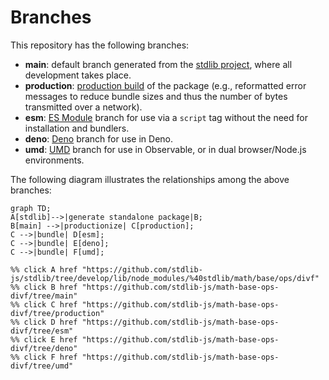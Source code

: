 <!--

@license Apache-2.0

Copyright (c) 2022 The Stdlib Authors.

Licensed under the Apache License, Version 2.0 (the "License");
you may not use this file except in compliance with the License.
You may obtain a copy of the License at

    http://www.apache.org/licenses/LICENSE-2.0

Unless required by applicable law or agreed to in writing, software
distributed under the License is distributed on an "AS IS" BASIS,
WITHOUT WARRANTIES OR CONDITIONS OF ANY KIND, either express or implied.
See the License for the specific language governing permissions and
limitations under the License.

-->

# Branches

This repository has the following branches:

-   **main**: default branch generated from the [stdlib project][stdlib-url], where all development takes place.
-   **production**: [production build][production-url] of the package (e.g., reformatted error messages to reduce bundle sizes and thus the number of bytes transmitted over a network).
-   **esm**: [ES Module][esm-url] branch for use via a `script` tag without the need for installation and bundlers.
-   **deno**: [Deno][deno-url] branch for use in Deno.
-   **umd**: [UMD][umd-url] branch for use in Observable, or in dual browser/Node.js environments.

The following diagram illustrates the relationships among the above branches:

```mermaid
graph TD;
A[stdlib]-->|generate standalone package|B;
B[main] -->|productionize| C[production];
C -->|bundle| D[esm];
C -->|bundle| E[deno];
C -->|bundle| F[umd];

%% click A href "https://github.com/stdlib-js/stdlib/tree/develop/lib/node_modules/%40stdlib/math/base/ops/divf"
%% click B href "https://github.com/stdlib-js/math-base-ops-divf/tree/main"
%% click C href "https://github.com/stdlib-js/math-base-ops-divf/tree/production"
%% click D href "https://github.com/stdlib-js/math-base-ops-divf/tree/esm"
%% click E href "https://github.com/stdlib-js/math-base-ops-divf/tree/deno"
%% click F href "https://github.com/stdlib-js/math-base-ops-divf/tree/umd"
```

[stdlib-url]: https://github.com/stdlib-js/stdlib/tree/develop/lib/node_modules/%40stdlib/math/base/ops/divf
[production-url]: https://github.com/stdlib-js/math-base-ops-divf/tree/production
[deno-url]: https://github.com/stdlib-js/math-base-ops-divf/tree/deno
[umd-url]: https://github.com/stdlib-js/math-base-ops-divf/tree/umd
[esm-url]: https://github.com/stdlib-js/math-base-ops-divf/tree/esm